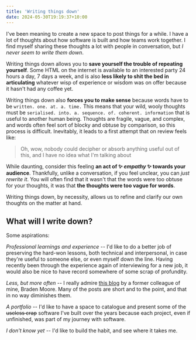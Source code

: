 ```yaml
---
title: 'Writing things down'
date: 2024-05-30T19:19:37+10:00
---
```


I've been meaning to create a new space to post things for a while. I have a lot of thoughts about how software is built and how teams work together. I find myself sharing these thoughts a lot with people in conversation, but _I never seem to write them down_.

<!--more-->

Writing things down allows you to **save yourself the trouble of repeating yourself**. Some HTML on the internet is available to an interested party 24 hours a day, 7 days a week, and is also **less likely to shit the bed in articulating** whatever wisp of experience or wisdom was on offer because it hasn't had any coffee yet.

Writing things down also **forces you to make sense** because words have to be `written. one. at. a. time.` This means that your wild, wooly thoughts must be `serialised. into. a. sequence. of. coherent. information` that is useful to another human being. Thoughts are fragile, vague, and complex, and words often feel sort of blocky and obtuse by comparison, so this process is difficult. Inevitably, it leads to a first attempt that on review feels like:

> Oh, wow, nobody could decipher or absorb anything useful out of this, and I have no idea what I'm talking about

While daunting, consider this feeling **an act of :sparkles: _empathy_ :sparkles: towards your audience**. Thankfully, unlike a conversation, if you feel unclear, you can _just rewrite it_. You will often find that it wasn't that the words were too obtuse for your thoughts, it was that **the thoughts were too vague for words**.

Writing things down, by necessity, allows us to refine and clarify our own thoughts on the matter at hand.

## What will I write down?

Some aspirations:

_Professional learnings and experience_ -- I'd like to do a better job of preserving the hard-won lessons, both technical and interpersonal, in case they're useful to someone else, or even myself down the line. Having recently been through the experience again of interviewing for a new job, it would also be nice to have record somewhere of some scrap of profundity.

_Less, but more often_ -- I really admire [this blog](https://www.bradenmoore.net/) by a former colleague of mine, Braden Moore. Many of the posts are short and to the point, and that in no way diminishes them.

_A portfolio_ -- I'd like to have a space to catalogue and present some of the ~~useless crap~~ software I've built over the years because each project, even if unfinished, was part of my journey with software.

_I don't know yet_ -- I'd like to build the habit, and see where it takes me.